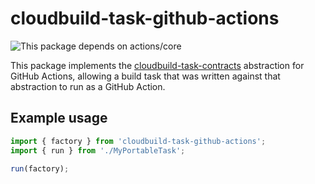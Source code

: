 # cloudbuild-task-github-actions

![This package depends on actions/core](https://img.shields.io/github/package-json/dependency-version/aarnott/cloudbuild-task/@actions/core?filename=cloudbuild-task-github-actions%2Fpackage.json)

This package implements the [cloudbuild-task-contracts](https://www.npmjs.com/package/cloudbuild-task-contracts) abstraction
for GitHub Actions, allowing a build task that was written against that abstraction to run as a GitHub Action.

## Example usage

```ts
import { factory } from 'cloudbuild-task-github-actions';
import { run } from './MyPortableTask';

run(factory);
```
